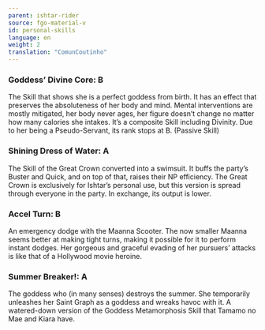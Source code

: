 ```yaml
---
parent: ishtar-rider
source: fgo-material-v
id: personal-skills
language: en
weight: 2
translation: "ComunCoutinho"
---
```


### Goddess’ Divine Core: B

The Skill that shows she is a perfect goddess from birth.
It has an effect that preserves the absoluteness of her body and mind. Mental interventions are mostly mitigated, her body never ages, her figure doesn’t change no matter how many calories she intakes.
It’s a composite Skill including Divinity.
Due to her being a Pseudo-Servant, its rank stops at B.
(Passive Skill)

### Shining Dress of Water: A

The Skill of the Great Crown converted into a swimsuit.
It buffs the party’s Buster and Quick, and on top of that, raises their NP efficiency.
The Great Crown is exclusively for Ishtar’s personal use, but this version is spread through everyone in the party. In exchange, its output is lower.

### Accel Turn: B

An emergency dodge with the Maanna Scooter.
The now smaller Maanna seems better at making tight turns, making it possible for it to perform instant dodges.
Her gorgeous and graceful evading of her pursuers’ attacks is like that of a Hollywood movie heroine.

### Summer Breaker!: A

The goddess who (in many senses) destroys the summer.
She temporarily unleashes her Saint Graph as a goddess and wreaks havoc with it.
A watered-down version of the Goddess Metamorphosis Skill that Tamamo no Mae and Kiara have.
